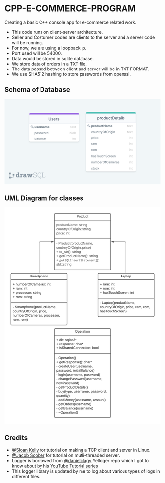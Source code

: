 # CPP-E-COMMERCE-PROGRAM

Creating a basic C++ console app for e-commerce related work.

- This code runs on client-server architecture.
- Seller and Costumer codes are clients to the server and a server code will be running.
- For now, we are using a loopback ip. 
- Port used will be 54000.
- Data would be stored in sqlite database.
- We store data of orders in a TXT file.
- The data passed between client and server will be in TXT FORMAT.
- We use SHA512 hashing to store passwords from openssl.

## Schema of Database

<img src="img/drawSQL-export-2022-01-23_09 57.png">

## UML Diagram for classes

<img src = "img/Class Diagram.png">

## Credits

- [@Sloan Kelly](https://www.youtube.com/channel/UC4LMPKWdhfFlJrJ1BHmRhMQ) for tutorial on making a TCP client and server in Linux.
- [@Jacob Scober](https://www.youtube.com/channel/UCwd5VFu4KoJNjkWJZMFJGHQ) for tutorial on mutli-threaded server.
- Logger is borrowed from [@danielblagy](https://github.com/danielblagy/Yelloger) Yelloger repo which I got to know about by his [YouTube Tutorial series](https://www.youtube.com/watch?v=1rnmYBSppYY&list=PL5Lk2LPoiyAKcw7T-_FB_4BNrWkxfwnus)
- This logger library is updated by me to log about various types of logs in different files.